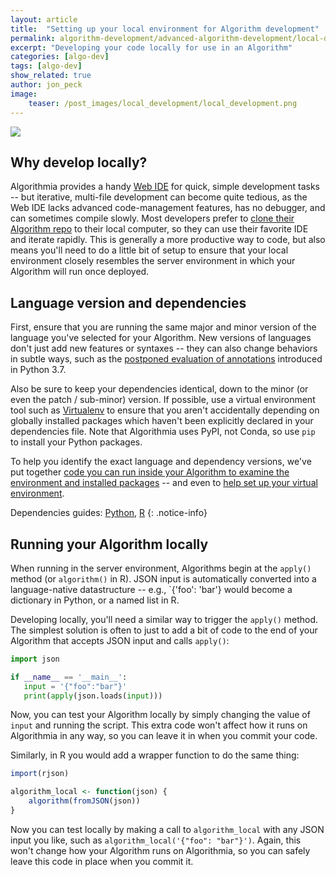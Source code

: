 ```yaml
---
layout: article
title:  "Setting up your local environment for Algorithm development"
permalink: algorithm-development/advanced-algorithm-development/local-development/
excerpt: "Developing your code locally for use in an Algorithm"
categories: [algo-dev]
tags: [algo-dev]
show_related: true
author: jon_peck
image:
    teaser: /post_images/local_development/local_development.png
---
```


<img src="{{site.cdnurl}}{{site.baseurl}}/images/post_images/local_development/local_development_wide.png" class="img-fill">

## Why develop locally?

Algorithmia provides a handy [Web IDE](https://algorithmia.com/developers/algorithm-development/your-first-algo#editing-your-algorithm-via-the-web-ide) for quick, simple development tasks -- but iterative, multi-file development can become quite tedious, as the Web IDE lacks advanced code-management features, has no debugger, and can sometimes compile slowly. Most developers prefer to [clone their Algorithm repo](https://algorithmia.com/developers/algorithm-development/your-first-algo#editing-your-algorithm-locally-via-git-and-cli) to their local computer, so they can use their favorite IDE and iterate rapidly. This is generally a more productive way to code, but also means you'll need to do a little bit of setup to ensure that your local environment closely resembles the server environment in which your Algorithm will run once deployed.

## Language version and dependencies

First, ensure that you are running the same major and minor version of the language you've selected for your Algorithm. New versions of languages don't just add new features or syntaxes -- they can also change behaviors in subtle ways, such as the [postponed evaluation of annotations](https://docs.python.org/3/whatsnew/3.7.html#whatsnew37-pep563) introduced in Python 3.7.

Also be sure to keep your dependencies identical, down to the minor (or even the patch / sub-minor) version. If possible, use a virtual environment tool such as [Virtualenv](https://virtualenv.pypa.io/) to ensure that you aren't accidentally depending on globally installed packages which haven't been explicitly declared in your dependencies file. Note that Algorithmia uses PyPI, not Conda, so use `pip` to install your Python packages.

To help you identify the exact language and dependency versions, we've put together [code you can run inside your Algorithm to examine the environment and installed packages](list-packages/) -- and even to [help set up your virtual environment](list-packages/#creating-a-local-python-virtualenv-to-emulate-the-algorithms-environment).

Dependencies guides: [Python]({{site.baseurl}}/algorithm-development/languages/python/#managing-dependencies), 
[R]({{site.baseurl}}/algorithm-development/languages/r/#managing-dependencies)
{: .notice-info}

## Running your Algorithm locally

When running in the server environment, Algorithms begin at the `apply()` method (or `algorithm()` in R). JSON input is automatically converted into a language-native datastructure -- e.g., `{'foo': 'bar'} would become a dictionary in Python, or a named list in R.

Developing locally, you'll need a similar way to trigger the `apply()` method. The simplest solution is often to just to add a bit of code to the end of your Algorithm that accepts JSON input and calls `apply()`:


 ```python
import json

if __name__ == '__main__':
    input = '{"foo":"bar"}'
    print(apply(json.loads(input))) 
 ```
 
Now, you can test your Algorithm locally by simply changing the value of `input` and running the script. This extra code won't affect how it runs on Algorithmia in any way, so you can leave it in when you commit your code.
 
 Similarly, in R you would add a wrapper function to do the same thing:
 
 ```R
 import(rjson)
 
 algorithm_local <- function(json) {
     algorithm(fromJSON(json))
 }
 ```

Now you can test locally by making a call to `algorithm_local` with any JSON input you like, such as `algorithm_local('{"foo": "bar"}')`. Again, this won't change how your Algorithm runs on Algorithmia, so you can safely leave this code in place when you commit it.
